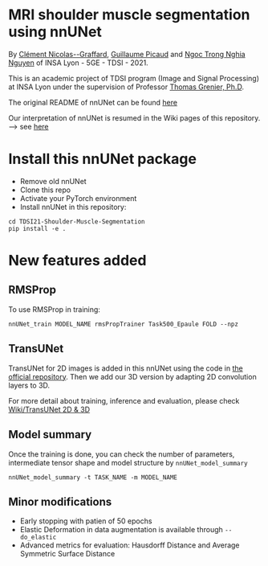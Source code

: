 # MRI shoulder muscle segmentation using nnUNet

By [Clément Nicolas--Graffard](https://www.linkedin.com/in/cl%C3%A9ment-nicolas--graffard/), [Guillaume Picaud](https://www.linkedin.com/in/guillaume-picaud-27754a1ba/) and [Ngoc Trong Nghia Nguyen](https://www.linkedin.com/in/ngoc-trong-nghia-nguyen/) of INSA Lyon - 5GE - TDSI - 2021.

This is an academic project of TDSI program (Image and Signal Processing) at INSA Lyon under the supervision of Professor [Thomas Grenier, Ph.D](https://www.creatis.insa-lyon.fr/~grenier/).

The original README of nnUNet can be found [here](/nnunet_readme.md)

Our interpretation of nnUNet is resumed in the Wiki pages of this repository. --> see [here](https://github.com/nntrongnghia/TDSI21-Shoulder-Muscle-Segmentation/wiki)

# Install this nnUNet package
- Remove old nnUNet
- Clone this repo
- Activate your PyTorch environment
- Install nnUNet in this repository:

```
cd TDSI21-Shoulder-Muscle-Segmentation
pip install -e .
```

# New features added

## RMSProp 
To use RMSProp in training: 
```
nnUNet_train MODEL_NAME rmsPropTrainer Task500_Epaule FOLD --npz
```

## TransUNet
TransUNet for 2D images is added in this nnUNet using the code in [the official repository](https://github.com/Beckschen/TransUNet).
Then we add our 3D version by adapting 2D convolution layers to 3D.

For more detail about training, inference and evaluation, please check [Wiki/TransUNet 2D & 3D](../../wiki/TransUNet-2D-&-3D)

## Model summary

Once the training is done, you can check the number of parameters, intermediate tensor shape and model structure by `nnUNet_model_summary`
```
nnUNet_model_summary -t TASK_NAME -m MODEL_NAME
```

## Minor modifications
- Early stopping with patien of 50 epochs
- Elastic Deformation in data augmentation is available through `--do_elastic`
- Advanced metrics for evaluation: Hausdorff Distance and Average Symmetric Surface Distance 

